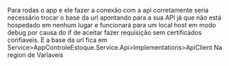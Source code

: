 Para rodas o app e ele fazer a conexão com a api corretamente seria necessário trocar o base da url apontando para a sua API já que não está hospedado em nenhum lugar e funcionará para um local host em modo debug por causa do if de aceitar fazer requisição sem certificados confiaveis.
E a base da url fica em Service>AppControleEstoque.Service.Api>Implementations>ApiClient
Na region de Variaveis
